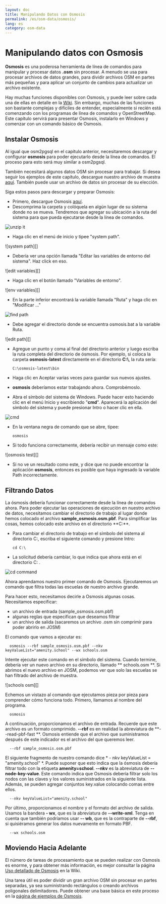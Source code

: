 ```yaml
---
layout: doc
title: Manipulando Datos con Osmosis
permalink: /es/osm-data/osmosis/
lang: es
category: osm-data
---
```


Manipulando datos con Osmosis
===============================


**Osmosis** es una poderosa herramienta de línea de comandos para manipular y procesar datos **.osm** sin procesar. A menudo se usa para procesar archivos de datos grandes, para dividir archivos OSM en partes más pequeñas y para aplicar un conjunto de cambios para actualizar un archivo existente.  

Hay muchas funciones disponibles con Osmosis, y puede leer sobre cada una de ellas en detalle en la [Wiki](http://wiki.openstreetmap.org/wiki/Osmosis/Detailed_Usage_0.41). Sin embargo, muchas de las funciones son bastante complejas y difíciles de entender, especialmente si recién está comenzando con los programas de línea de comandos y OpenStreetMap. Este capítulo servirá para presentar Osmosis, instalarlo en Windows y comenzar con un comando básico de Osmosis.  

Instalar Osmosis
----------------

Al igual que osm2pgsql en el capítulo anterior, necesitaremos descargar y configurar **osmosis** para poder ejecutarlo desde la línea de comandos. El proceso para esto será muy similar a osm2pgsql.  

También necesitará algunos datos OSM sin procesar para trabajar. Si desea seguir los ejemplos de este capítulo, descargue nuestro archivo de muestra [aquí](/files/sample_osmosis.osm.pbf). También puede usar un archivo de datos sin procesar de su elección.  

Siga estos pasos para descargar y preparar Osmosis:  

- Primero, descargue Osmosis [aquí](http://bretth.dev.openstreetmap.org/osmosis-build/osmosis-latest.zip).  
- Descomprima la carpeta y colóquela en algún lugar de su sistema donde no se mueva. Tendremos que agregar su ubicación a la ruta del sistema para que pueda ejecutarse desde la línea de comandos.  

![unzip it][]

- Haga clic en el menú de inicio y tipee "system path".  

![system path][]

- Debería ver una opción llamada "Editar las variables de entorno del sistema". Haz click en eso.  

![edit variables][]

- Haga clic en el botón llamado "Variables de entorno".  

![env variables][]

- En la parte inferior encontrará la variable llamada "Ruta" y haga clic en "Modificar ..."  

![find path][]

- Debe agregar el directorio donde se encuentra osmosis.bat a la variable Ruta.  

![edit path][]

- Agregue un punto y coma al final del directorio anterior y luego escriba la ruta completa del directorio de ósmosis. Por ejemplo, si coloca la carpeta **osmosis-latest** directamente en el directorio **C:\\**, la ruta sería:  
	
      C:\osmosis-latest\bin

- Haga clic en Aceptar varias veces para guardar sus nuevos ajustes.  
- **osmosis** deberíamos estar trabajando ahora. Comprobémoslo.  
- Abra el símbolo del sistema de Windows. Puede hacer esto haciendo clic en el menú Inicio y escribiendo "**cmd**". Aparecerá la aplicación del símbolo del sistema y puede presionar Intro o hacer clic en ella.  

![cmd][]

- En la ventana negra de comando que se abre, tipee:  

      osmosis

- Si todo funciona correctamente, debería recibir un mensaje como este:  

![osmosis test][]

- Si no ve un resultado como este, y dice que no puede encontrar la aplicación **osmosis**, entonces es posible que haya ingresado la variable Path incorrectamente.  

Filtrando Datos
---------------

La ósmosis debería funcionar correctamente desde la línea de comandos ahora. Para poder ejecutar las operaciones de ejecución en nuestro archivo de datos, necesitamos cambiar el directorio de trabajo al lugar donde hemos colocado el archivo **sample_osmosis.osm.pbf**. Para simplificar las cosas, hemos colocado este archivo en el directorio **C:\**.  

- Para cambiar el directorio de trabajo en el símbolo del sistema al directorio C:\, escriba el siguiente comando y presione Intro:  

      cd C:\
    
- La solicitud debería cambiar, lo que indica que ahora está en el directorio C: \.  

![cd command][]

Ahora aprendamos nuestro primer comando de Osmosis. Ejecutaremos un comando que filtra todas las escuelas de nuestro archivo grande.  

Para hacer esto, necesitamos decirle a Osmosis algunas cosas. Necesitamos especificar:  

- un archivo de entrada (sample_osmosis.osm.pbf)  
- algunas reglas que especifican que deseamos filtrar  
- un archivo de salida (sacaremos un archivo .osm sin comprimir para poder abrirlo en JOSM)  

El comando que vamos a ejecutar es:  

      osmosis --rbf sample_osmosis.osm.pbf --nkv keyValueList="amenity.school" --wx schools.osm

Intente ejecutar este comando en el símbolo del sistema. Cuando termine, debería ver un nuevo archivo en su directorio, llamado ** schools.osm **. Si abrimos el nuevo archivo en JOSM, podemos ver que solo las escuelas se han filtrado del archivo de muestra.  

![schools osm][]

Echemos un vistazo al comando que ejecutamos pieza por pieza para comprender cómo funciona todo. Primero, llamamos al nombre del programa.

      osmosis

A continuación, proporcionamos el archivo de entrada. Recuerde que este archivo es un formato comprimido. **--rbf** es en realidad la abreviatura de **--read-pbf-fast **. Osmosis entiende que el archivo que suministramos después de este indicador es el archivo del que queremos leer.  

      --rbf sample_osmosis.osm.pbf

El siguiente fragmento de nuestro comando dice * - nkv keyValueList = "amenity.school" *. Puede suponer que esto indica que la ósmosis debería filtrar todo con la etiqueta **amenity=school**. **--nkv** es la abreviatura de **--node-key-value**. Este comando indica que Osmosis debería filtrar solo los nodos con las claves y los valores suministrados en la siguiente lista. Además, se pueden agregar conjuntos key.value colocando comas entre ellos.  

      --nkv keyValueList="amenity.school"

Por último, proporcionamos el nombre y el formato del archivo de salida. Usamos la bandera **- wx**, que es la abreviatura de **--write-xml**. Tenga en cuenta que también podríamos usar **-- wb**, que es la contraparte de **--rbf**, si quisiéramos generar los datos nuevamente en formato PBF.  

      --wx schools.osm

Moviendo Hacia Adelante
---------------

El número de tareas de procesamiento que se pueden realizar con Osmosis es enorme, y para obtener más información, es mejor consultar la página [Uso detallado de Osmosis](http://wiki.openstreetmap.org/wiki/Osmosis/Detailed_Usage_0.43) en la Wiki.  

Una tarea útil es poder dividir un gran archivo OSM sin procesar en partes separadas, ya sea suministrando rectángulos o creando archivos poligonales delimitadores. Puede obtener una base básica en este proceso en la [página de ejemplos de Osmosis](http://wiki.openstreetmap.org/wiki/Osmosis/Examples).  

[unzip it]: /images/osm-data/unzip-it.png
[ruta sistema]: /images/osm-data/system-path.png
[modificar variables]: /images/osm-data/edit-environment-variables.png
[variables env]: /images/osm-data/environment-variables.png
[find path]: /images/osm-data/find-path.png
[modificar ruta]: /images/osm-data/edit-path-variable.png
[cmd]: /images/osm-data/cmd.png
[prueba osmosis]: /images/osm-data/osmosis-test.png
[cd command]: /images/osm-data/cd-command.png
[escuelas osm]: /images/osm-data/schools-osm.png


